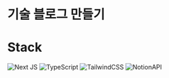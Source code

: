 # 기술 블로그 만들기

# Stack

![Next JS](https://img.shields.io/badge/NextJS-black?style=for-the-badge&logo=next.js&logoColor=white)
![TypeScript](https://img.shields.io/badge/typescript-%23007ACC.svg?style=for-the-badge&logo=typescript&logoColor=white)
![TailwindCSS](https://img.shields.io/badge/tailwindcss-%2338B2AC.svg?style=for-the-badge&logo=tailwind-css&logoColor=white)
![NotionAPI](https://img.shields.io/badge/notion_Api-black.svg?style=for-the-badge&logo=notion&logoColor=white)
